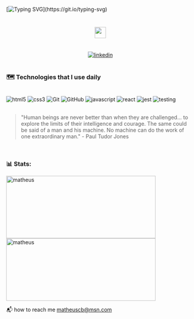 [![Typing SVG](https://readme-typing-svg.herokuapp.com/?color=00bfbf&size=35&center=true&vCenter=true&width=1000&lines=HELLO,+MY+NAME+is+Matheus+Caitano+Batista;I+am+from+Curitiba,+PR;WELCOME!;)](https://git.io/typing-svg)

<h1 align="center">
  <!-- Hi, I'm Matheus!  -->
  <img src= "https://media1.giphy.com/media/UVG0BN8TOMKkPOJS6e/giphy.gif?cid=ecf05e47v6ji7pwhjqpb10hd289wc3oergyx5ert5h3u136m&rid=giphy.gif&ct=s" width="30px">
</h1>

</br>

<div align="center">
  <a href="https://www.linkedin.com/in/matheus-caitano-batista-dev/">
    <img  alt="linkedin" src="https://img.shields.io/badge/LinkedIn-0077B5?style=for-the-badge&logo=linkedin&logoColor=white">
  </a>
</div>

</br>

###  🗺️ Technologies that I use daily

<div style="display: inline_block"><br/>
  <img align="center" alt="html5" src="https://img.shields.io/badge/HTML5-E34F26?style=for-the-badge&logo=html5&logoColor=white">
  <img align="center" alt="css3" src="https://img.shields.io/badge/CSS3-1572B6?style=for-the-badge&logo=css3&logoColor=white">
  <img align="center" alt="Git" src="	https://img.shields.io/badge/GIT-E44C30?style=for-the-badge&logo=git&logoColor=white">
  <img align="center" alt="GitHub" src="https://img.shields.io/badge/GitHub-100000?style=for-the-badge&logo=github&logoColor=white">
  <img align="center" alt="javascript" src="https://img.shields.io/badge/JavaScript-F7DF1E?style=for-the-badge&logo=javascript&logoColor=black">
  <img align="center" alt="react" src="https://img.shields.io/badge/React-20232A?style=for-the-badge&logo=react&logoColor=61DAFB">
  <img align="center" alt="jest" src="https://img.shields.io/badge/Jest-323330?style=for-the-badge&logo=Jest&logoColor=white">
  <img align="center" alt="testing" src="https://img.shields.io/badge/testing%20library-323330?style=for-the-badge&logo=testing-library&logoColor=red">
</div>

<br/>

<!-- "Os seres humanos nunca são melhores do que quando são desafiados... a explorar os limites de sua inteligência e coragem. O mesmo pode ser dito de um homem e sua máquina. Nenhuma máquina pode fazer o trabalho de um homem extraordinário." -->

>"Human beings are never better than when they are challenged... to explore the limits of their intelligence and courage. The same could be said of a man and his machine. No machine can do the work of one extraordinary man." - Paul Tudor Jones

<br/>

### 📊 Stats:

<div style="display: inline_block">
  <img src="https://github-readme-stats.vercel.app/api?username=matheus-cb&show_icons=true&theme=tokyonight&locale=pt-br" alt="matheus" width=400 height=167/>
  <img src="https://github-readme-stats.vercel.app/api/top-langs/?username=matheus-cb&layout=compact&show_icons=true&locale=pt-br&theme=tokyonight" alt="matheus" width=400 height=167/>
</div>

📬 how to reach me matheuscb@msn.com
